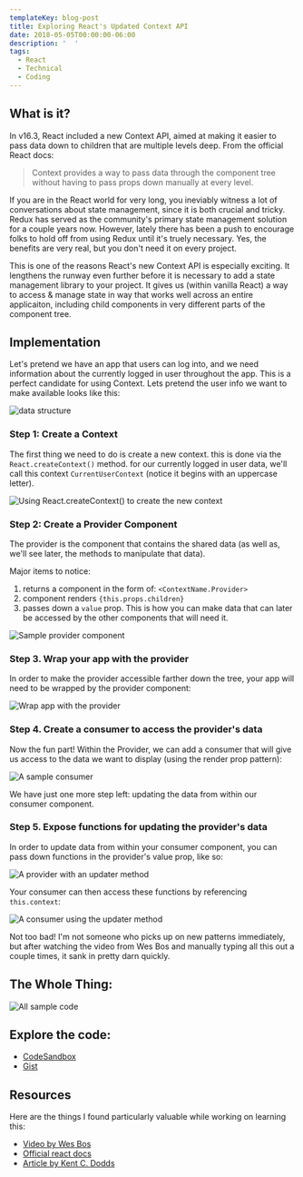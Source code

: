 ```yaml
---
templateKey: blog-post
title: Exploring React's Updated Context API
date: 2018-05-05T00:00:00-06:00
description: '  '
tags:
  - React
  - Technical
  - Coding
---
```

## What is it?

In v16.3, React included a new Context API, aimed at making it easier to pass data down to children that are multiple levels deep. From the official React docs:

> Context provides a way to pass data through the component tree without having to pass props down manually at every level.

If you are in the React world for very long, you ineviably witness a lot of conversations about state management, since it is both crucial and tricky. Redux has served as the community's primary state management solution for a couple years now. However, lately there has been a push to encourage folks to hold off from using Redux until it's truely necessary. Yes, the benefits are very real, but you don't need it on every project. 

This is one of the reasons React's new Context API is especially exciting. It lengthens the runway even further before it is necessary to add a state management library to your project. It gives us (within vanilla React) a way to access & manage state in way that works well across an entire applicaiton, including child components in very different parts of the component tree.

## Implementation

Let's pretend we have an app that users can log into, and we need information about the currently logged in user throughout the app. This is a perfect candidate for using Context. Lets pretend the user info we want to make available looks like this: 

![data structure](/img/contextapi-01-data-structure.png)

### Step 1: Create a Context

The first thing we need to do is create a new context. this is done via the `React.createContext()` method. for our currently logged in user data, we'll call this context `CurrentUserContext` (notice it begins with an uppercase letter).

![Using React.createContext() to create the new context](/img/contextapi-02-create-context.png)

### Step 2: Create a Provider Component

The provider is the component that contains the shared data (as well as, we'll see later, the methods to manipulate that data). 

Major items to notice:

1. returns a component in the form of: `<ContextName.Provider>`
2. component renders `{this.props.children}`
3. passes down a `value` prop. This is how you can make data that can later be accessed by the other components that will need it.

![Sample provider component](/img/contextapi-03-provider.png)



### Step 3. Wrap your app with the provider

In order to make the provider accessible farther down the tree, your app will need to be wrapped by the provider component:

![Wrap app with the provider](/img/contextapi-04-wrap-provider.png)

### Step 4. Create a consumer to access the provider's data

Now the fun part! Within the Provider, we can add a consumer that will give us access to the data we want to display (using the render prop pattern):

 

![A sample consumer](/img/contextapi-05-consumer.png)

We have just one more step left: updating the data from within our consumer component.

### Step 5. Expose functions for updating the provider's data

In order to update data from within your consumer component, you can pass down functions in the provider's value prop, like so:

 

![A provider with an updater method](/img/contextapi-06-provider-w-updater.png)

Your consumer can then access these functions by referencing `this.context`:

 

![A consumer using the updater method](/img/contextapi-07-consumer-w-updater.png)

Not too bad! I'm not someone who picks up on new patterns immediately, but after watching the video from Wes Bos and manually typing all this out a couple times, it sank in pretty darn quickly.

## The Whole Thing:

 

![All sample code](/img/contextapi-08-all.png)

## Explore the code:

* [CodeSandbox](https://codesandbox.io/s/4x5vv4x970)
* [Gist](https://gist.github.com/markadamfoster/bbaaf2e8e2f131eb1d848dcf167317f1)

## Resources

Here are the things I found particularly valuable while working on learning this:

* [Video by Wes Bos](https://wesbos.com/react-context/)
* [Official react docs](https://reactjs.org/docs/context.html)
* [Article by Kent C. Dodds](https://medium.com/dailyjs/reacts-%EF%B8%8F-new-context-api-70c9fe01596b)
